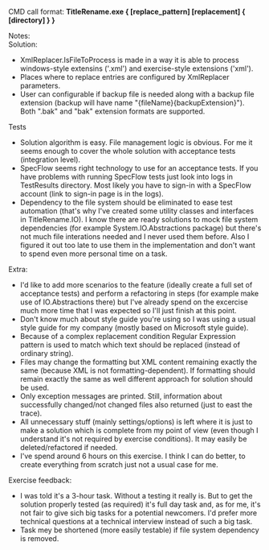 CMD call format:
**TitleRename.exe { [replace_pattern] [replacement] { [directory] } }**

Notes:  
 Solution:
 - XmlReplacer.IsFileToProcess is made in a way it is able to process windows-style extensins ('.xml') and exercise-style extensions ('xml').
 - Places where to replace entries are configured by XmlReplacer parameters.
 - User can configurable if backup file is needed along with a backup file extension (backup will have name "{fileName}{backupExtension}"). Both ".bak" and "bak" extension formats are supported.
 
 Tests
 - Solution algorithm is easy. File management logic is obvious. For me it seems enough to cover the whole solution with acceptance tests (integration level).
 - SpecFlow seems right technology to use for an acceptance tests.
  If you have problems with running SpecFlow tests just look into logs in TestResults directory.
  Most likely you have to sign-in with a SpecFlow account (link to sign-in page is in the logs).
 - Dependency to the file system should be eliminated to ease test automation (that's why I've created some utility classes and interfaces in TitleRename.IO).
 I know there are ready solutions to mock file system dependencies (for example System.IO.Abstractions package) but there's not much file interations needed and I never used them before. Also I figured it out too late to use them in the implementation and don't want to spend even more personal time on a task.
 
 Extra:
 - I'd like to add more scenarios to the feature (ideally create a full set of acceptance tests) and perform a refactoring in steps (for example make use of IO.Abstractions there)
 but I've already spend on the excercise much more time that I was expected so I'll just finish at this point.
 - Don't know much about style guide you're using so I was using a usual style guide for my company (mostly based on Microsoft style guide).
 - Because of a complex replacement condition Regular Expression pattern is used to match which text should be replaced (instead of ordinary string).
 - Files may change the formatting but XML content remaining exactly the same (because XML is not formatting-dependent). If formatting should remain exactly the same as well different approach for solution should be used.
 - Only exception messages are printed. Still, information about successfully changed/not changed files also returned (just to east the trace).
 - All unnecessary stuff (mainly settings/options) is left where it is just to make a solution which is complete from my point of view (even though I understand it's not required by exercise conditions). It may easily be deleted/refactored if needed.
 - I've spend around 6 hours on this exercise. I think I can do better, to create everything from scratch just not a usual case for me.
 
 Exercise feedback:
 - I was told it's a 3-hour task. Without a testing it really is.
 But to get the solution properly tested (as required) it's full day task and, as for me, it's not fair to give sich big tasks for a potential newcomers.
 I'd prefer more technical questions at a technical interview instead of such a big task.
 - Task mey be shortened (more easily testable) if file system dependency is removed.
 